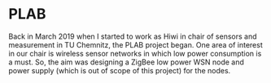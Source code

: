 # PLAB

Back in March 2019 when I started to work as Hiwi in chair of sensors and measurement in TU Chemnitz, the PLAB project began. One area of interest in our chair is wireless sensor networks in which low power consumption is a must. So, the aim was designing a ZigBee low power WSN node and power supply (which is out of scope of this project) for the nodes.

